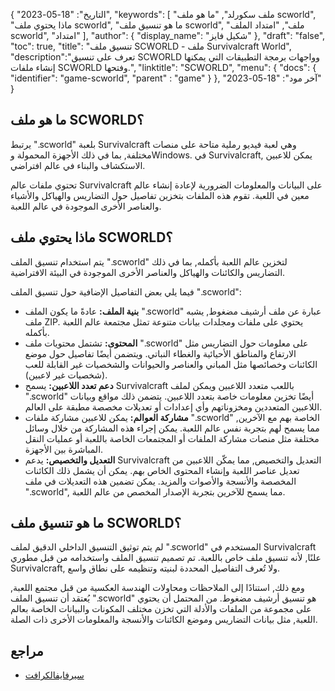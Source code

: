 {
"التاريخ": "18-05-2023",
  "keywords": [
"ملف سكورلد",
"ما هو ملف scworld",
"ماذا يحتوي ملف scworld",
"ما هو تنسيق ملف scworld",
"ملف",
"امتداد الملف scworld",
"امتداد"
],
  "author": {
"display_name": "شكيل فايز"
},
"draft": "false",
"toc": true,
"title": "تنسيق ملف SCWORLD - ملف Survivalcraft World",
  "description":"تعرف على تنسيق SCWORLD وواجهات برمجة التطبيقات التي يمكنها إنشاء ملفات SCWORLD وفتحها.",
"linktitle": "SCWORLD",
  "menu": {
    "docs": {
      "identifier": "game-scworld",
"parent" : "game"
}
},
"آخر مود": "18-05-2023"
}

## ما هو ملف SCWORLD؟

يرتبط ".scworld" بلعبة Survivalcraft وهي لعبة فيديو رملية متاحة على منصات مختلفة, بما في ذلك الأجهزة المحمولة وWindows. في Survivalcraft, يمكن للاعبين الاستكشاف والبناء في عالم افتراضي.

تحتوي ملفات عالم Survivalcraft على البيانات والمعلومات الضرورية لإعادة إنشاء عالم معين في اللعبة. تقوم هذه الملفات بتخزين تفاصيل حول التضاريس والهياكل والأشياء والعناصر الأخرى الموجودة في عالم اللعبة.

## ماذا يحتوي ملف SCWORLD؟

يتم استخدام تنسيق الملف ".scworld" لتخزين عالم اللعبة بأكمله, بما في ذلك التضاريس والكائنات والهياكل والعناصر الأخرى الموجودة في البيئة الافتراضية.

فيما يلي بعض التفاصيل الإضافية حول تنسيق الملف ".scworld":

- **بنية الملف:** عادةً ما يكون الملف ".scworld" عبارة عن ملف أرشيف مضغوط, يشبه ملف ZIP. يحتوي على ملفات ومجلدات بيانات متنوعة تمثل مجتمعة عالم اللعبة بأكمله.
- **المحتوى:** تشتمل محتويات ملف ".scworld" على معلومات حول التضاريس مثل الارتفاع والمناطق الأحيائية والغطاء النباتي. ويتضمن أيضًا تفاصيل حول موضع الكائنات وخصائصها مثل المباني والعناصر والحيوانات والشخصيات غير القابلة للعب (شخصيات غير لاعبين).
- **دعم تعدد اللاعبين:** يسمح Survivalcraft باللعب متعدد اللاعبين ويمكن لملف ".scworld" أيضًا تخزين معلومات خاصة بتعدد اللاعبين. يتضمن ذلك مواقع وبيانات اللاعبين المتعددين ومخزوناتهم وأي إعدادات أو تعديلات مخصصة مطبقة على العالم.
- **مشاركة العوالم:** يمكن للاعبين مشاركة ملفات ".scworld" الخاصة بهم مع الآخرين, مما يسمح لهم بتجربة نفس عالم اللعبة. يمكن إجراء هذه المشاركة من خلال وسائل مختلفة مثل منصات مشاركة الملفات أو المجتمعات الخاصة باللعبة أو عمليات النقل المباشرة بين الأجهزة.
- **التعديل والتخصيص:** يدعم Survivalcraft التعديل والتخصيص, مما يمكّن اللاعبين من تعديل عناصر اللعبة وإنشاء المحتوى الخاص بهم. يمكن أن يشمل ذلك الكائنات المخصصة والأنسجة والأصوات والمزيد. يمكن تضمين هذه التعديلات في ملف ".scworld", مما يسمح للآخرين بتجربة الإصدار المخصص من عالم اللعبة.

## ما هو تنسيق ملف SCWORLD؟

لم يتم توثيق التنسيق الداخلي الدقيق لملف ".scworld" المستخدم في Survivalcraft علنًا, لأنه تنسيق ملف خاص باللعبة. تم تصميم تنسيق الملف واستخدامه من قبل مطوري Survivalcraft, ولا تُعرف التفاصيل المحددة لبنيته وتنظيمه على نطاق واسع.

ومع ذلك, استنادًا إلى الملاحظات ومحاولات الهندسة العكسية من قبل مجتمع اللعبة, يُعتقد أن تنسيق الملف ".scworld" هو تنسيق أرشيف مضغوط. من المحتمل أن يحتوي على مجموعة من الملفات والأدلة التي تخزن مختلف المكونات والبيانات الخاصة بعالم اللعبة, مثل بيانات التضاريس وموضع الكائنات والأنسجة والمعلومات الأخرى ذات الصلة.

## مراجع
* [سيرفايفالكرافت](https://en.wikipedia.org/wiki/Survivalcraft)

